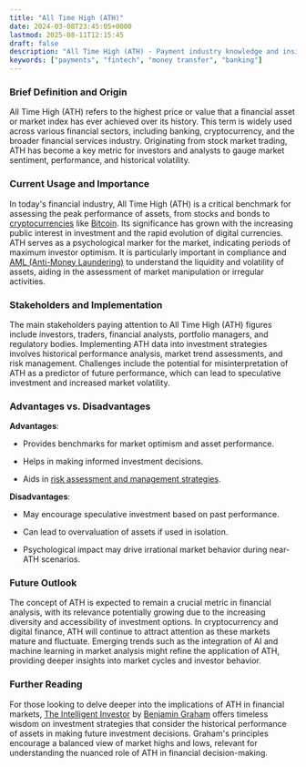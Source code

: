 ```yaml
---
title: "All Time High (ATH)"
date: 2024-03-08T23:45:05+0000
lastmod: 2025-08-11T12:15:45
draft: false
description: "All Time High (ATH) - Payment industry knowledge and insights"
keywords: ["payments", "fintech", "money transfer", "banking"]
---
```


### Brief Definition and Origin

All Time High (ATH) refers to the highest price or value that a financial asset or market index has ever achieved over its history. This term is widely used across various financial sectors, including banking, cryptocurrency, and the broader financial services industry. Originating from stock market trading, ATH has become a key metric for investors and analysts to gauge market sentiment, performance, and historical volatility.

### Current Usage and Importance

In today's financial industry, All Time High (ATH) is a critical benchmark for assessing the peak performance of assets, from stocks and bonds to [cryptocurrencies](https://faisalkhanllc.xyz/resources/payments-wiki/c/cryptocurrency/) like [Bitcoin](https://faisalkhanllc.xyz/resources/payments-wiki/b/bitcoin/). Its significance has grown with the increasing public interest in investment and the rapid evolution of digital currencies. ATH serves as a psychological marker for the market, indicating periods of maximum investor optimism. It is particularly important in compliance and [AML (Anti-Money Laundering)](https://faisalkhanllc.xyz/resources/payments-wiki/a/anti-money-laundering-aml/) to understand the liquidity and volatility of assets, aiding in the assessment of market manipulation or irregular activities.

### Stakeholders and Implementation

The main stakeholders paying attention to All Time High (ATH) figures include investors, traders, financial analysts, portfolio managers, and regulatory bodies. Implementing ATH data into investment strategies involves historical performance analysis, market trend assessments, and risk management. Challenges include the potential for misinterpretation of ATH as a predictor of future performance, which can lead to speculative investment and increased market volatility.

### Advantages vs. Disadvantages

**Advantages**:

- Provides benchmarks for market optimism and asset performance.

- Helps in making informed investment decisions.

- Aids in [risk assessment and management strategies](https://faisalkhanllc.xyz/resources/payments-wiki/r/risk-reduction/).

**Disadvantages**:

- May encourage speculative investment based on past performance.

- Can lead to overvaluation of assets if used in isolation.

- Psychological impact may drive irrational market behavior during near-ATH scenarios.

### Future Outlook

The concept of ATH is expected to remain a crucial metric in financial analysis, with its relevance potentially growing due to the increasing diversity and accessibility of investment options. In cryptocurrency and digital finance, ATH will continue to attract attention as these markets mature and fluctuate. Emerging trends such as the integration of AI and machine learning in market analysis might refine the application of ATH, providing deeper insights into market cycles and investor behavior.

### Further Reading

For those looking to delve deeper into the implications of ATH in financial markets, [The Intelligent Investor](https://www.goodreads.com/book/show/106835.The_Intelligent_Investor) by [Benjamin Graham](https://www.goodreads.com/book/show/106835.The_Intelligent_Investor) offers timeless wisdom on investment strategies that consider the historical performance of assets in making future investment decisions. Graham's principles encourage a balanced view of market highs and lows, relevant for understanding the nuanced role of ATH in financial decision-making.